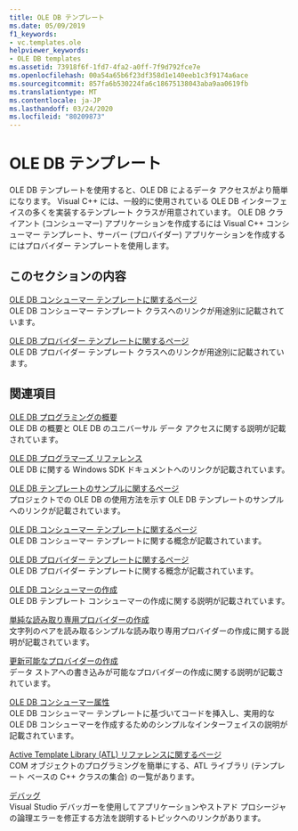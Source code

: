 ```yaml
---
title: OLE DB テンプレート
ms.date: 05/09/2019
f1_keywords:
- vc.templates.ole
helpviewer_keywords:
- OLE DB templates
ms.assetid: 73918f6f-1fd7-4fa2-a0ff-7f9d792fce7e
ms.openlocfilehash: 00a54a65b6f23df358d1e140eeb1c3f9174a6ace
ms.sourcegitcommit: 857fa6b530224fa6c18675138043aba9aa0619fb
ms.translationtype: MT
ms.contentlocale: ja-JP
ms.lasthandoff: 03/24/2020
ms.locfileid: "80209873"
---
```

# <a name="ole-db-templates"></a>OLE DB テンプレート

OLE DB テンプレートを使用すると、OLE DB によるデータ アクセスがより簡単になります。 Visual C++ には、一般的に使用されている OLE DB インターフェイスの多くを実装するテンプレート クラスが用意されています。 OLE DB クライアント (コンシューマー) アプリケーションを作成するには Visual C++ コンシューマー テンプレート、サーバー (プロバイダー) アプリケーションを作成するにはプロバイダー テンプレートを使用します。

## <a name="in-this-section"></a>このセクションの内容

[OLE DB コンシューマー テンプレートに関するページ](../../data/oledb/ole-db-consumer-templates-reference.md)<br/>
OLE DB コンシューマー テンプレート クラスへのリンクが用途別に記載されています。

[OLE DB プロバイダー テンプレートに関するページ](../../data/oledb/ole-db-provider-templates-reference.md)<br/>
OLE DB プロバイダー テンプレート クラスへのリンクが用途別に記載されています。

## <a name="related-sections"></a>関連項目

[OLE DB プログラミングの概要](../../data/oledb/ole-db-programming-overview.md)<br/>
OLE DB の概要と OLE DB のユニバーサル データ アクセスに関する説明が記載されています。

[OLE DB プログラマーズ リファレンス](/sql/connect/oledb/ole-db/oledb-driver-for-sql-server-programming)<br/>
OLE DB に関する Windows SDK ドキュメントへのリンクが記載されています。

[OLE DB テンプレートのサンプルに関するページ](../../overview/visual-cpp-samples.md)<br/>
プロジェクトでの OLE DB の使用方法を示す OLE DB テンプレートのサンプルへのリンクが記載されています。

[OLE DB コンシューマー テンプレートに関するページ](../../data/oledb/ole-db-consumer-templates-cpp.md)<br/>
OLE DB コンシューマー テンプレートに関する概念が記載されています。

[OLE DB プロバイダー テンプレートに関するページ](../../data/oledb/ole-db-provider-templates-cpp.md)<br/>
OLE DB プロバイダー テンプレートに関する概念が記載されています。

[OLE DB コンシューマーの作成](../../data/oledb/creating-an-ole-db-consumer.md)<br/>
OLE DB テンプレート コンシューマーの作成に関する説明が記載されています。

[単純な読み取り専用プロバイダーの作成](../../data/oledb/creating-a-simple-read-only-provider.md)<br/>
文字列のペアを読み取るシンプルな読み取り専用プロバイダーの作成に関する説明が記載されています。

[更新可能なプロバイダーの作成](../../data/oledb/creating-an-updatable-provider.md)<br/>
データ ストアへの書き込みが可能なプロバイダーの作成に関する説明が記載されています。

[OLE DB コンシューマー属性](../../windows/ole-db-consumer-attributes.md)<br/>
OLE DB コンシューマー テンプレートに基づいてコードを挿入し、実用的な OLE DB コンシューマーを作成するためのシンプルなインターフェイスの説明が記載されています。

[Active Template Library (ATL) リファレンスに関するページ](../../atl/atl-com-desktop-components.md)<br/>
COM オブジェクトのプログラミングを簡単にする、ATL ライブラリ (テンプレート ベースの C++ クラスの集合) の一覧があります。

[デバッグ](/visualstudio/debugger/debugging-in-visual-studio)<br/>
Visual Studio デバッガーを使用してアプリケーションやストアド プロシージャの論理エラーを修正する方法を説明するトピックへのリンクがあります。
